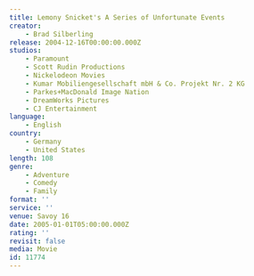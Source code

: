 ```yaml
---
title: Lemony Snicket's A Series of Unfortunate Events
creator:
    - Brad Silberling
release: 2004-12-16T00:00:00.000Z
studios:
    - Paramount
    - Scott Rudin Productions
    - Nickelodeon Movies
    - Kumar Mobiliengesellschaft mbH & Co. Projekt Nr. 2 KG
    - Parkes+MacDonald Image Nation
    - DreamWorks Pictures
    - CJ Entertainment
language:
    - English
country:
    - Germany
    - United States
length: 108
genre:
    - Adventure
    - Comedy
    - Family
format: ''
service: ''
venue: Savoy 16
date: 2005-01-01T05:00:00.000Z
rating: ''
revisit: false
media: Movie
id: 11774
---
```



